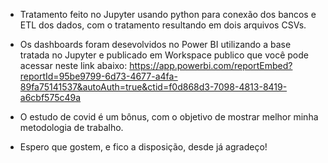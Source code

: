 - Tratamento feito no Jupyter usando python para conexão dos bancos e ETL dos dados, com o tratamento resultando em dois arquivos CSVs.

- Os dashboards foram desevolvidos no Power BI utilizando a base tratada no Jupyter e publicado em Workspace publico que você pode acessar neste link abaixo: 
https://app.powerbi.com/reportEmbed?reportId=95be9799-6d73-4677-a4fa-89fa75141537&autoAuth=true&ctid=f0d868d3-7098-4813-8419-a6cbf575c49a

- O estudo de covid é um bônus, com o objetivo de mostrar melhor minha metodologia de trabalho.

- Espero que gostem, e fico a disposição, desde já agradeço!

